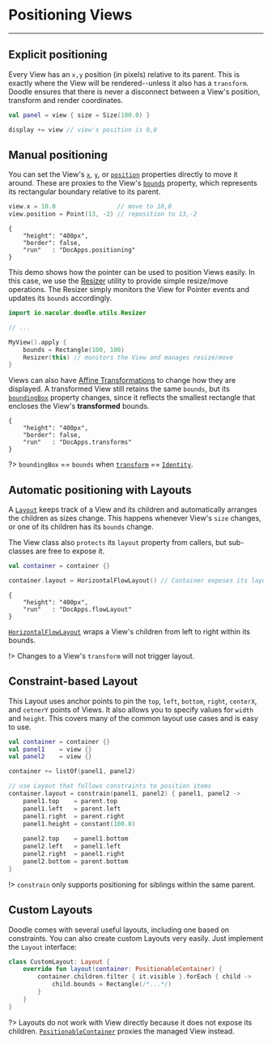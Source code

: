 # Positioning Views
-------------------

## Explicit positioning

Every View has an `x,y` position (in pixels) relative to its parent. This is exactly where the View will be rendered--unless it also has
a `transform`. Doodle ensures that there is never a disconnect between a View's position, transform and render coordinates.

```kotlin
val panel = view { size = Size(100.0) }

display += view // view's position is 0,0
```

## Manual positioning

You can set the View's [`x`](https://github.com/nacular/doodle/blob/master/Core/src/commonMain/kotlin/io/nacular/doodle/core/View.kt#L75),
[`y`](https://github.com/nacular/doodle/blob/master/Core/src/commonMain/kotlin/io/nacular/doodle/core/View.kt#L80), or
[`position`](https://github.com/nacular/doodle/blob/master/Core/src/commonMain/kotlin/io/nacular/doodle/core/View.kt#L85) properties directly
to move it around. These are proxies to the View's [`bounds`](https://github.com/nacular/doodle/blob/master/Core/src/commonMain/kotlin/io/nacular/doodle/core/View.kt#L109)
property, which represents its rectangular boundary relative to its parent. 

```kotlin
view.x = 10.0                 // move to 10,0
view.position = Point(13, -2) // reposition to 13,-2
```

```doodle
{
    "height": "400px",
    "border": false,
    "run"   : "DocApps.positioning"
}
```

This demo shows how the pointer can be used to position Views easily. In this case, we use the [Resizer](https://github.com/nacular/doodle/blob/master/Core/src/commonMain/kotlin/io/nacular/doodle/utils/Resizer.kt#L27) 
utility to provide simple resize/move operations. The Resizer simply monitors the View for Pointer events and updates its `bounds` accordingly.

```kotlin
import io.nacular.doodle.utils.Resizer

// ...

MyView().apply {
    bounds = Rectangle(100, 100)
    Resizer(this) // monitors the View and manages resize/move
}
```

Views can also have
[Affine Transformations](https://en.wikipedia.org/wiki/Affine_transformation) to change how they are displayed. A transformed View still
retains the same `bounds`, but its [`boundingBox`](https://github.com/nacular/doodle/blob/master/Core/src/commonMain/kotlin/io/nacular/doodle/core/View.kt#L156) property changes, since it reflects the smallest rectangle that encloses the View's
**transformed** bounds.

```doodle
{
    "height": "400px",
    "border": false,
    "run"   : "DocApps.transforms"
}
```

?> `boundingBox` == `bounds` when
[`transform`](https://github.com/nacular/doodle/blob/master/Core/src/commonMain/kotlin/io/nacular/doodle/core/View.kt#L143) ==
[`Identity`](https://github.com/nacular/doodle/blob/master/Core/src/commonMain/kotlin/io/nacular/doodle/drawing/AffineTransform.kt#L134).

## Automatic positioning with Layouts

A [`Layout`](https://github.com/nacular/doodle/blob/master/Core/src/commonMain/kotlin/io/nacular/doodle/core/Layout.kt#L75) keeps track
of a View and its children and automatically arranges the children as sizes change. This happens whenever View's `size` changes, or one of its children has its `bounds` change.

The View class also `protects` its `layout` property from callers, but sub-classes are free to expose
it.

```kotlin
val container = container {}

container.layout = HorizontalFlowLayout() // Container exposes its layout
```

```doodle
{
    "height": "400px",
    "run"   : "DocApps.flowLayout"
}
```

[`HorizontalFlowLayout`](https://github.com/nacular/doodle/blob/master/Core/src/commonMain/kotlin/io/nacular/doodle/layout/HorizontalFlowLayout.kt#L16)
wraps a View's children from left to right within its bounds.

!> Changes to a View's `transform` will not trigger layout.

## Constraint-based Layout

This Layout uses anchor points to pin the `top`, `left`, `bottom`, `right`, `centerX`, and `cetnerY` points of Views. It also allows you to
specify values for `width` and `height`. This covers many of the common layout use cases and is easy to use.

```kotlin
val container = container {}
val panel1    = view {}
val panel2    = view {}

container += listOf(panel1, panel2)

// use Layout that follows constraints to position items
container.layout = constrain(panel1, panel2) { panel1, panel2 ->
    panel1.top    = parent.top
    panel1.left   = parent.left
    panel1.right  = parent.right
    panel1.height = constant(100.0)
    
    panel2.top    = panel1.bottom
    panel2.left   = panel1.left
    panel2.right  = panel1.right
    panel2.bottom = parent.bottom
}
```

!> `constrain` only supports positioning for siblings within the same parent.
## Custom Layouts

Doodle comes with several useful layouts, including one based on constraints. You can also create custom Layouts very easily.
Just implement the `Layout` interface:

```kotlin
class CustomLayout: Layout {
    override fun layout(container: PositionableContainer) {
        container.children.filter { it.visible }.forEach { child ->
            child.bounds = Rectangle(/*...*/)
        }
    }
}
```

?> Layouts do not work with View directly because it does not expose its children. [`PositionableContainer`](https://github.com/nacular/doodle/blob/master/Core/src/commonMain/kotlin/io/nacular/doodle/core/Layout.kt#L36) proxies the
managed View instead.